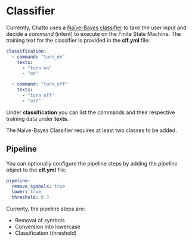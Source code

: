 # Classifier

Currently, Chatto uses a [Naïve-Bayes classifier](https://github.com/navossoc/bayesian) to take the user input and decide a *command* (intent) to execute on the Finite State Machine. The training text for the classifier is provided in the **clf.yml** file:

```yaml
classification:
  - command: "turn_on"
    texts:
      - "turn on"
      - "on"

  - command: "turn_off"
    texts:
      - "turn off"
      - "off"
```

Under **classification** you can list the commands and their respective training data under **texts**.

The Naïve-Bayes Classifier requires at least two classes to be added.

## Pipeline

You can optionally configure the pipeline steps by adding the *pipeline* object to the **clf.yml** file: 

```yaml
pipeline:
  remove_symbols: true
  lower: true
  threshold: 0.3
```

Currenty, the pipeline steps are:

- Removal of symbols
- Conversion into lowercase
- Classification (threshold) 
